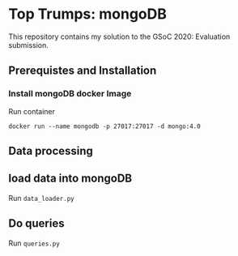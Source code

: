 # Top Trumps: mongoDB

This repository contains my solution to the GSoC 2020: Evaluation submission.

## Prerequistes and Installation

### Install mongoDB docker Image

Run container
```
docker run --name mongodb -p 27017:27017 -d mongo:4.0
```
## Data processing

## load data into mongoDB

Run `data_loader.py`

## Do queries 

Run `queries.py`
